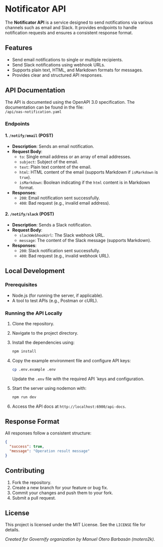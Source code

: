 # Notificator API

The **Notificator API** is a service designed to send notifications via various channels such as email and Slack. It provides endpoints to handle notification requests and ensures a consistent response format.

## Features

- Send email notifications to single or multiple recipients.
- Send Slack notifications using webhook URLs.
- Supports plain text, HTML, and Markdown formats for messages.
- Provides clear and structured API responses.

## API Documentation

The API is documented using the OpenAPI 3.0 specification. The documentation can be found in the file:  
`/api/oas-notification.yaml`

### Endpoints

#### 1. `/notify/email` (POST)

- **Description**: Sends an email notification.
- **Request Body**:
  - `to`: Single email address or an array of email addresses.
  - `subject`: Subject of the email.
  - `text`: Plain text content of the email.
  - `html`: HTML content of the email (supports Markdown if `isMarkdown` is `true`).
  - `isMarkdown`: Boolean indicating if the `html` content is in Markdown format.
- **Responses**:
  - `200`: Email notification sent successfully.
  - `400`: Bad request (e.g., invalid email address).

#### 2. `/notify/slack` (POST)

- **Description**: Sends a Slack notification.
- **Request Body**:
  - `slackWebhookUrl`: The Slack webhook URL.
  - `message`: The content of the Slack message (supports Markdown).
- **Responses**:
  - `200`: Slack notification sent successfully.
  - `400`: Bad request (e.g., invalid webhook URL).

## Local Development

### Prerequisites

- Node.js (for running the server, if applicable).
- A tool to test APIs (e.g., Postman or cURL).

### Running the API Locally

1. Clone the repository.
2. Navigate to the project directory.
3. Install the dependencies using:

    ```bash
    npm install
    ```

4. Copy the example environment file and configure API keys:

    ```bash
    cp .env.example .env
    ```

    Update the `.env` file with the required API `keys and configuration.
5. Start the server using nodemon with:

    ```bash
    npm run dev
    ```

6. Access the API docs at `http://localhost:6900/api-docs`.

## Response Format

All responses follow a consistent structure:

```json
{
  "success": true,
  "message": "Operation result message"
}
```

## Contributing

1. Fork the repository.
2. Create a new branch for your feature or bug fix.
3. Commit your changes and push them to your fork.
4. Submit a pull request.

## License

This project is licensed under the MIT License. See the `LICENSE` file for details.

*Created for Governify organization by Manuel Otero Barbasán (motero2k).*

